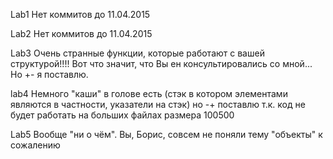 Lab1 Нет коммитов до 11.04.2015

Lab2 Нет коммитов до 11.04.2015

Lab3  Очень странные функции, которые работают с вашей структурой!!!! Вот что значит, что Вы ен консультировались со мной... Но +- я поставлю.

lab4 Немного "каши" в голове есть (стэк в котором элементами являются в частности, указатели на стэк) но -+ поставлю т.к. код не будет работать на больших файлах размера 100500

Lab5 Вообще "ни о чём". Вы, Борис, совсем не поняли тему "объекты" к сожалению
